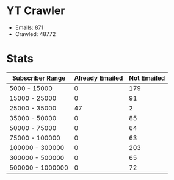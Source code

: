 # YT Crawler
- Emails: 871
- Crawled: 48772

# Stats
| Subscriber Range  | Already Emailed | Not Emailed |
|-------|-------|-------|
| 5000 - 15000 | 0 | 179 |
| 15000 - 25000 | 0 | 91 |
| 25000 - 35000 | 47 | 2 |
| 35000 - 50000 | 0 | 85 |
| 50000 - 75000 | 0 | 64 |
| 75000 - 100000 | 0 | 63 |
| 100000 - 300000 | 0 | 203 |
| 300000 - 500000 | 0 | 65 |
| 500000 - 1000000 | 0 | 72 |
